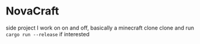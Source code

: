 # NovaCraft

side project I work on on and off, basically a minecraft clone
clone and run `cargo run --release` if interested
